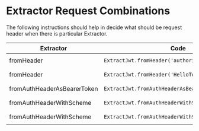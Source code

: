 # Extractor Request Combinations

The following instructions should help in decide what should be request header when there is particular Extractor.

Extractor | Code | Request Header
--- | --- | ---
fromHeader | `ExtractJwt.fromHeader('authorization')` | `{Authorization :eyJhbGciOiJIUzI...VERYLONGTOKEN}`
fromHeader | `ExtractJwt.fromHeader('HelloTom')` | `{HelloTom :eyJhbGciOiJIUzI...VERYLONGTOKEN}`
fromAuthHeaderAsBearerToken | `ExtractJwt.fromAuthHeaderAsBearerToken()` | `{Authorization :bearer eyJhbGciOiJIUzI...VERYLONGTOKEN}`
fromAuthHeaderWithScheme | `ExtractJwt.fromAuthHeaderWithScheme('JWT')` | `{Authorization :JWT eyJhbGciOiJIUzI...VERYLONGTOKEN}`
fromAuthHeaderWithScheme | `ExtractJwt.fromAuthHeaderWithScheme('HelloJerry')` | `{Authorization :HelloJerry eyJhbGciOiJIUzI...VERYLONGTOKEN}`
